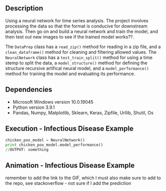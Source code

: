 ## Description 
Using a neural network for time series analysis. The project involves processing the data so that the format is conducive for downstream analysis. Then go on and build a neural network and train the model, and then test out new images to see if the trained model works??. 

The `DataPrep` class has a `read_zip()` method for reading in a zip file,  and a `clean_dataframe()` method for cleaning and filtering allowed values. The `NeuralNetwork` class has a `test_train_split()` method for using a time stemp to split the data, a `model_structure()` method for defining the structure recursive artifical neural model,  and a `model_performance()` method for training the model and evaluating its performance.   

## Dependencies
* Microsoft Windows version 10.0.19045
* Python version 3.9.1
* Pandas, Numpy, Matplotlib, Sklearn, Keras, Zipfile, Urllib, Shutil, Os 

## Execution - Infectious Disease Example
```python
chicken_pox_model = NeuralNetwork()
print chicken_pox_model.model_performance()
//OUTPUT: something
```

## Animation - Infectious Disease Example
remember to add the link to the GIF, which I must also make sure to add to the repo, see stackoverflow - not sure if I add the prediction

